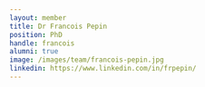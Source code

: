```yaml
---
layout: member
title: Dr Francois Pepin
position: PhD
handle: francois
alumni: true
image: /images/team/francois-pepin.jpg
linkedin: https://www.linkedin.com/in/frpepin/
---
```

